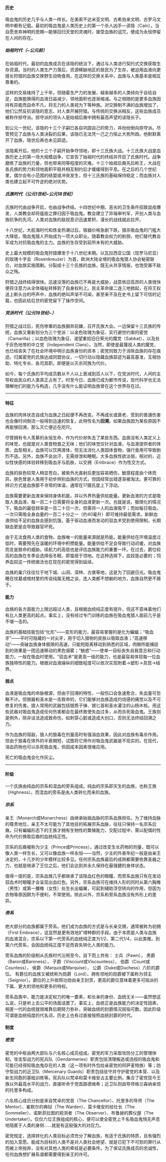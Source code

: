 #### 历史
吸血鬼的历史几乎与人类一样长。在美索不达米亚文明、古希伯来文明、古罗马文明中都有记载。最初的吸血鬼是人类历史上的第一个杀人凶手—该隐（Cain）。当自愿舍弃神明的恩赐—能够回归天堂的灵魂时，接受血族的诅咒，便成为永恒停留在人间的存在。
##### 始祖时代（~公元前）
在始祖时代，最初的血族成员在该隐的统治下，通过与人类进行契约式交换获取生存资源。当时的人类生产力落后，资源稀缺地区的居民为了生存，被迫用血液向更擅长狩猎的血族交换野生动物食用。在这样的交换关系中，血族与人类基本是相互尊重的。

这样的交易维持了上千年，但随着生产力的发展，越来越多的人类倾向于自给自足，血族能换得的血液日益减少，领地面积也逐渐缩减。与之相随的是更多血族因持有异能而自命不凡，将无力的人类视为下等种族。对交换制不满的血族增加了，他们公然反抗该隐的意志、对人类开展狩猎。与传统的交换派相反，这些血族成员被称作掠夺派。掠夺派的领头人是始祖后裔中拥有最高声望的该隐长子。

到公元一世纪，该隐的十三个子嗣已各自巩固自己的势力，并纷纷倒向掠夺派。尽管预见了血族与人类决裂的后果，该隐已无法凭一己之力阻止大势所趋。他默默离开了血族，隐世后再也未见踪迹。

该隐离开后，他的十三个子嗣开始争夺领地，即十三氏族大战。十三氏族大战是血族历史上的第一场大规模战争，它宣告了始祖时代的终结并开启了氏族时代。战争磨练了血族的力量，但也带来同等程度的灾难。十三个始祖后裔先后称王，大战在各氏族的势力和领地面积平稳并相互制约后才缓缓得到平息。在之后的几个世纪里，偶尔会有小范围的结盟或冲突发生，但十三氏族的基础保持稳定；而血族对人类也建立起不可忤逆的绝对优势。
##### 氏族时代（公元1世纪~公元18世纪）
氏族时代由战争开启，也由战争终结。十四世纪中期，恶劣的卫生条件招致鼠疫爆发，人类教会却将瘟疫之罪归因于吸血鬼。教会建立了异端审判军，开创人类与血族抗争的先河。人类对血族的敌视意识迅速累积，漫长的战线就此拉开。

十八世纪，大航海时代和炼金热潮过后，银器价格急剧下跌，猎杀吸血鬼的门槛大大降低，吸血鬼猎人开始成为一项大众职业。随着教会权力的削弱，他们替代教会军成为对抗吸血鬼的主力。血族的生存受到前所未有的大威胁。

史上最大规模的吸血鬼狩猎爆发于十八世纪末期。以瓦拉西亚公国（现罗马尼亚）的玫瑰十字会（Rosenkreuzer）为首，欧洲大陆全境的吸血鬼猎人协会秘密联合，对血族实施围剿。分裂成十三个氏族的血族，既无从共享情报，也饱受寡不敌众之殇。

狩猎之战终结得很快。迅速没落的血族已不再是大威胁，战意依旧高昂的人类很快便将注意力从全体福祉转移到了自身权利上。民主革命接二连三地掀起，在将王权送上断头台的呼声中，血族的绝叫声渐不可闻，甚至来不及在史书上留下可信的记载，也因此给后世的密党留下了操作空间。
##### 党派时代（公元19世纪~）
狩猎之战过后，死伤惨重的血族摒弃前嫌，召开氏族大会。一边保留十三氏族的传统，血族又重新划分为三个党派：以金色玫瑰为象征、实行避世约束的密党（Camarilla）；以血色玫瑰为象征、渴望重拾旧日荣光的魔党（Sabbat），以及处于灰色地带的中立党（Independent Clans）。当然，即使是最蔑视人类的魔党，也已经丧失了在社会环境中明示血族身份的资本；密党则致力于消除血族的存在痕迹。归属密党的氏族达成同盟协议，一切行动以隐藏血族踪迹为最高基准，互相协助、特化专长、各司其职，即便是以灭杀同族为代价。

如今，每个氏族的平均成员数从千人以上衰减到百人以下，在党派时代，人间的主导权由民众的人类真正占有了。时至今日，血族已成为都市传说，现代科学也无法理解他们的能力与构造，几乎没有什么能证明血族曾在这个世界存在过。

---
#### 特征
血族的肉体状态自成为血族之日起便不再改变。不再成长或衰老、受到的普通伤害也会像时间倒流一般得到迅速的恢复。此特性名为<b>回溯</b>。如果血族因为某些原因不再能够回溯，那么灭亡便近在咫尺。

尽管拥有令人羡慕的永恒生命，作为代价却失去了某些东西。血族没有人类定义上的味觉，也就是对人类食物食之无味；他们的味觉仅针对血液，与血液提供者的体质、血型相关。血族可以饮用液体，但无法消化人类固体食物，强行食用可导致剧烈不适。另外，血族不会出汗，无需排泄和睡眠。大多血族性欲淡弱，相对的，近似性快感的体验转移到吸血牙与肌肤，以交拥（Embrace）作为性交方式。

血族的肤色较常人稍显苍白，被紫外光直射后更加容易晒伤，敏感程度由个体而异。肤色曾是人类用于初步辨别血族的方式，但因经常出错逐渐被淘汰。更可靠的辨识方式是血族那不寻常的体温，通常在17摄氏度上下浮动。

血族需要更新血液来保持身体机能，并以外界热量供给能量。更新血液的方式是吸取人类血液，每一百二十日需要将全身的血液更新一次。也就是说，极限化的情况下，吸血的最低频率是一百二十日一次，但需将一人的血液吸干；而如每日吸血，一次只需吸全身血量的一百二十分之一（约40毫升）即可维持最低需求。新鲜血液供给不足的血族会感到饥饿，基于驱动血液而发动的驭血术受到使用限制，长期缺血更是会导致器官坏死。

由于无法食用人类的食物，血族唯一的能量来源就是热能。能量供给在环境温度过低时，需要预先在温暖的环境中积攒能量。能量供给不足会导致行动迟缓，对血族而言是致命的威胁。续航力的高低也是评估血族能力的重要一环。在过去，爵位较高的血族在冬季会选择仮冬眠，即蛰居于领地。在这种选择下，血奴是必要的；饲养血奴这一传统做法也在现在的密党得到延续。

血族的巢穴往往位于地下城、山洞、深林、古堡等地，这是为了回避日光。吸血鬼睡在坟墓或棺材里的传说纯属无稽之谈，连人类都不想躺的地方，血族自然更不屑于。
#### 能力
血族的各方面能力上限远超过人类，且根据血统纯正度有提升，但这不意味着他们有比人类更高的起点。事实上，没有经过专门训练的血族在吸血鬼猎人面前几乎是不堪一击的。

血族的基础技能包括“化形”——变形的能力，最容易掌握的是化为蝙蝠；“吸血牙”——平时可隐藏的一对尖牙，用于切入猎物的皮肤以吸取血液；“高速移动”——突破血族身体极限的高速，只能短距离移动到熟悉的区域，肉眼所能捕捉到的效果是一团迅速移动的黑色烟雾；“魅惑”——使单一目标丧失自我意志和行动能力，一般在吸血时使用。“驭血术”是更高一级的能力，也是最容易体现每一位血族独特性的能力。根据对血液操纵的细致程度可以依次实现附着→塑形→具现→结界。
#### 弱点
血液是吸血鬼的命脉根源，但由于回溯的特性，一般伤口会急速愈合，失血量可忽略不计。但银器和圣水是一击致命的，它们能够对血族造成灼烧感的痛觉以及不可修复的伤害。猎人常用的武器包括银质子弹、银匕首和圣水灌注的山杨木桩。用这些武器对吸血鬼造成任何伤害都会在最终致使失血过多，从而杀死吸血鬼。王族则是例外，除非设法造成致命伤，如刺穿心脏或造成大创口，否则无法终结回溯之力。

作为血族的宿敌，狼人的狼毒在剂量高时有强溶血效果，因此对血族有毒杀作用。但由于狼毒在体外的半衰期短，试图将它用作对吸血鬼武器是不现实的。在现代，溶血药物也可以杀死吸血鬼，但因成本因素很难应用。

死亡的吸血鬼会化作灰尘。

---
#### 阶级
一个氏族由纯血的宗系和混血的旁系组成。纯血的宗系即天生的血族，也称王族（Highness）。而混血的旁系是由人类转化而来的血族。
##### 宗系
亲王（Monarch或Monarchess）由继承始祖血脉的宗系血族担任。为了维持血脉的尊贵地位，亲王不太可能为了其他目的拓展宗系血脉，往往只保持一名宗系后裔。只有蝙蝠形态下的王族才拥有生物性的繁殖能力，交配过程中，需以配偶的性命为代价换取后裔的血统纯正性。

宗系的后裔被称为少主（Prince或Princess）。通过改变生长药物的剂量，既可以像人类一样生长，又可以像血族一样永恒——当然，少主的外表年纪一般是由亲王决定的，十几岁的少年模样比较多见。任何宗系血族最后的成熟都需要依靠圣器之力，也就是继承了王位之后，他们会达到并永久保持在最强健的身体状态。

值得一提的是，宗系血族几乎都继承了该隐血红色的眼瞳，而旁系血族只有在发动驭血术时眼瞳才会呈现出血红色。另外，宗系血族可在维持人形的同时从第六胸椎（男性）或第一腰椎（女性）处生长出蝠翼，可起到辅助浮空转向的作用，但因为衣物等原因颇为不便利，不常使用。除此以外，宗系和旁系血族没有外形上的差异。
##### 旁系
绝大部分的血族都属于旁系。他们成为血族的方式是与长亲交拥，通常被称为初拥（First Embrace），这显然是更有效地扩增种群的手段。由于本质是人类与血族的血液混合，宗系以下第一代旁系的血统纯正度为1/2、第二代1/4，以此类推。到第六代旁系，会因血统纯正度不足而丧失转化人类的能力。

旁系血族的阶级制从氏族时代沿用至今。自下而上共有：
士兵（Pawn），
男爵（Baron或Baroness），
子爵（Viscount或Viscountess），
伯爵（Count或Countess），
侯爵（Marquis或Marquise），
公爵（Duke或Duchess）六阶的爵位。
有爵位的血族又被统称为勋爵（Lord）。拥有领地的勋爵被下属称为领主（Seignior）。爵位的上升依照功勋由亲王封赏，更高的爵位意味着更多可指派的下属、更大的领地和更多的特权。

旁系血族中，能力是决定权力的唯一要素，和长亲的身份、血统无关——虽然想这么说，只是听上去公平的场面话罢了。事实上，血统正是血族能力的决定性因素，相差一代的血统就很难靠后期努力弥补，突破血统的封爵情况屈指可数。因此阶级可谓是血统纯度的代名词，历史上也有过直接按照血统封爵的时代。
#### 制度
##### 密党
密党的中枢由两大部队与六名核心成员组成。密党的军力采取攻防分工的管理体制，攻击型战力的宪兵队（Gendarmeries）职责包括清理叛逃或违规的吸血鬼和可能已经得知吸血鬼存在的人类（这一项有时外包给亲密党的阿萨麦特族）等；防守型战力的近卫队（Mercenary Guards）职责包括驻守并守护密党的本营、以及新生同胞的基础训练等。宪兵队以梵卓和莫卡维安占主要比例，集合了密党现今王族以外最高水平的战力，直接听命于党首路德维希；近卫队则由导师格兰森纳亲信的托里多构成。

六名核心成员分别是来自梵卓的党首（The Chancellor）、托里多的导师（The Mentor）、崔默尔的典狱（The Warden）、莫卡维安的给仕长（The Sommelier）、诺斯菲拉图的观测者（The Observer）、布鲁赫的葬仪屋（The Undertaker）。仅仅六位王族组成的核心，便可以使全密党上千名吸血鬼悄无声息地隐匿于人类的身侧……就是有这般强大的对应力。

密党规定，选择转化的人类目标必须充分了解血族，有适于氏族的特质，且有强烈的加入意愿。能成为目标的人类不是对人类社会绝望、就是已犯下不可恕的罪行从而被上帝抛弃，没有对其他人类的牵挂是必要条件。为了保证氏族成员的忠诚性，任何血族想扩展系谱都需要得到亲王的许可。

